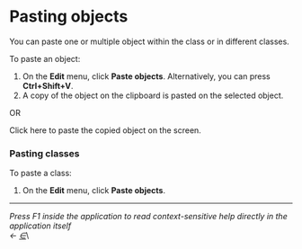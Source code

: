 # Pasting objects

You can paste one or multiple object within the class or in different classes.

To paste an object:

1. On the **Edit** menu, click **Paste objects**. Alternatively, you can press **Ctrl+Shift+V**.
2. A copy of the object on the clipboard is pasted on the selected object.

OR

Click here to paste the copied object on the screen.

### Pasting classes <a href="#pasting_classes" id="pasting_classes"></a>

To paste a class:

1. On the **Edit** menu, click **Paste objects**.

***

_Press F1 inside the application to read context-sensitive help directly in the application itself_\
_←_ [_∈_](https://docs.teamtad.com/pasting\_objects?do=edit)\

